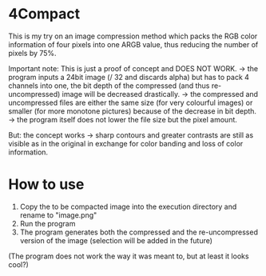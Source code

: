 # 4Compact
This is my try on an image compression method which packs the RGB color information of four pixels into one ARGB value, thus reducing the number of pixels by 75%.

Important note: This is just a proof of concept and DOES NOT WORK.
-> the program inputs a 24bit image (/ 32 and discards alpha) but has to pack 4 channels into one, the bit depth of the compressed (and thus re-uncompressed) image will be decreased drastically.
-> the compressed and uncompressed files are either the same size (for very colourful images) or smaller (for more monotone pictures) because of the decrease in bit depth.
    -> the program itself does not lower the file size but the pixel amount.

But: the concept works -> sharp contours and greater contrasts are still as visible as in the original in exchange for color banding and loss of color information.


# How to use
1. Copy the to be compacted image into the execution directory and rename to "image.png"
2. Run the program
3. The program generates both the compressed and the re-uncompressed version of the image (selection will be added in the future)

(The program does not work the way it was meant to, but at least it looks cool?)